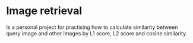 # Image retrieval
Is a personal project for practising how to calculate similarity between query image and other images by L1 score, L2 score and cosine similarity.
